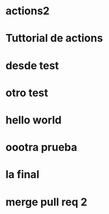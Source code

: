 # actions2
# Tuttorial de actions
# desde test
# otro test
# hello world
# oootra prueba
# la final
# merge pull req 2
